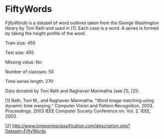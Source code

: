 # FiftyWords

*FiftyWords* is a dataset of word outlines taken from the George Washington library by Toni Rath and used in [1]. Each case is a word. A series is formed by taking the height profile of the word.

Train size: 450

Test size: 455

Missing value: No

Number of classses: 50

Time series length: 270

Data donated by Toni Rath and Raghavan Manmatha (see [1], [2]).

[1] Rath, Toni M., and Raghavan Manmatha. "Word image matching using dynamic time warping." Computer Vision and Pattern Recognition, 2003. Proceedings. 2003 IEEE Computer Society Conference on. Vol. 2. IEEE, 2003.

[2] http://www.timeseriesclassification.com/description.php?Dataset=FiftyWords